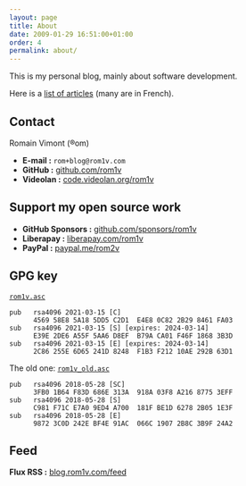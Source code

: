 ```yaml
---
layout: page
title: About
date: 2009-01-29 16:51:00+01:00
order: 4
permalink: about/
---
```


This is my personal blog, mainly about software development.

Here is a [list of articles](/articles/) (many are in French).

## Contact

Romain Vimont (®om)

 * **E-mail :** `rom+blog@rom1v.com`
 * **GitHub :** [github.com/rom1v](https://github.com/rom1v)
 * **Videolan :** [code.videolan.org/rom1v](https://code.videolan.org/rom1v)


## Support my open source work

 * **GitHub Sponsors :** [github.com/sponsors/rom1v](https://github.com/sponsors/rom1v)
 * **Liberapay :** [liberapay.com/rom1v](https://liberapay.com/rom1v/)
 * **PayPal :** [paypal.me/rom2v](https://paypal.me/rom2v)


## GPG key


[`rom1v.asc`](/keys/rom1v.asc)

```
pub   rsa4096 2021-03-15 [C]
      4569 58E8 5A18 5DD5 C2D1  E4E8 0C82 2B29 8461 FA03
sub   rsa4096 2021-03-15 [S] [expires: 2024-03-14]
      E39E 2DE6 A55F 5AA6 D8EF  B79A CA01 F46F 1868 3B3D
sub   rsa4096 2021-03-15 [E] [expires: 2024-03-14]
      2C86 255E 6D65 241D 8248  F1B3 F212 10AE 292B 63D1
```

The old one: [`rom1v_old.asc`](/keys/rom1v_old.asc)

```
pub   rsa4096 2018-05-28 [SC]
      3FB0 1B64 F83D 686E 313A  918A 03F8 A216 8775 3EFF
sub   rsa4096 2018-05-28 [S]
      C981 F71C E7A0 9ED4 A700  181F BE1D 6278 2B05 1E3F
sub   rsa4096 2018-05-28 [E]
      9872 3C0D 242E BF4E 91AC  066C 1907 2B8C 3B9F 24A2
```


## Feed

**Flux RSS :** [blog.rom1v.com/feed](/feed)
